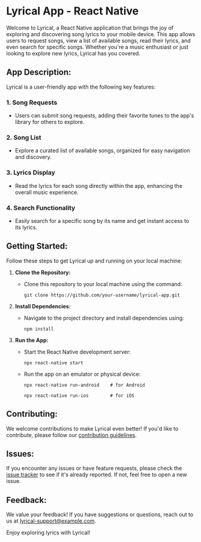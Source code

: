 # Lyrical App - React Native

Welcome to Lyrical, a React Native application that brings the joy of exploring and discovering song lyrics to your mobile device. This app allows users to request songs, view a list of available songs, read their lyrics, and even search for specific songs. Whether you're a music enthusiast or just looking to explore new lyrics, Lyrical has you covered.

## App Description:

Lyrical is a user-friendly app with the following key features:

### 1. Song Requests
   - Users can submit song requests, adding their favorite tunes to the app's library for others to explore.

### 2. Song List
   - Explore a curated list of available songs, organized for easy navigation and discovery.

### 3. Lyrics Display
   - Read the lyrics for each song directly within the app, enhancing the overall music experience.

### 4. Search Functionality
   - Easily search for a specific song by its name and get instant access to its lyrics.

## Getting Started:

Follow these steps to get Lyrical up and running on your local machine:

1. **Clone the Repository:**
   - Clone this repository to your local machine using the command:
     ```
     git clone https://github.com/your-username/lyrical-app.git
     ```

2. **Install Dependencies:**
   - Navigate to the project directory and install dependencies using:
     ```
     npm install
     ```

3. **Run the App:**
   - Start the React Native development server:
     ```
     npx react-native start
     ```
   - Run the app on an emulator or physical device:
     ```
     npx react-native run-android    # for Android
     ```
     ```
     npx react-native run-ios        # for iOS
     ```

## Contributing:

We welcome contributions to make Lyrical even better! If you'd like to contribute, please follow our [contribution guidelines](CONTRIBUTING.md).

## Issues:

If you encounter any issues or have feature requests, please check the [issue tracker](https://github.com/your-username/lyrical-app/issues) to see if it's already reported. If not, feel free to open a new issue.

## Feedback:

We value your feedback! If you have suggestions or questions, reach out to us at [lyrical-support@example.com](mailto:lyrical-support@example.com).

Enjoy exploring lyrics with Lyrical!
